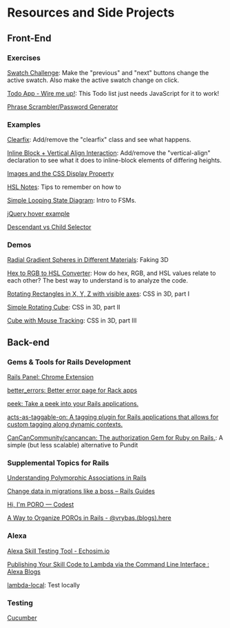 # Resources and Side Projects

## Front-End

### Exercises

[Swatch Challenge](https://codepen.io/R-V-S/pen/BQxzWL): Make the "previous" and "next" buttons change the active swatch. Also make the active swatch change on click.

[Todo App - Wire me up!](https://codepen.io/R-V-S/pen/ObMXmG): This Todo list just needs JavaScript for it to work!

[Phrase Scrambler/Password Generator](https://codepen.io/R-V-S/pen/PGzWxm)


### Examples

[Clearfix](https://jsbin.com/fodaju/edit?html,css,output): Add/remove the "clearfix" class and see what happens. 

[Inline Block + Vertical Align Interaction](https://codepen.io/R-V-S/pen/bWqmPe): Add/remove the "vertical-align" declaration to see what it does to inline-block elements of differing heights.

[Images and the CSS Display Property](https://codepen.io/R-V-S/pen/KzYooq)

[HSL Notes](https://codepen.io/R-V-S/pen/VjmRZK): Tips to remember on how to 

[Simple Looping State Diagram](https://codepen.io/R-V-S/pen/qaAzBq): Intro to FSMs.

[jQuery hover example](https://codepen.io/R-V-S/pen/pEmBmW)

[Descendant vs Child Selector](https://codepen.io/R-V-S/pen/bwXeoK)

### Demos

[Radial Gradient Spheres in Different Materials](https://codepen.io/R-V-S/pen/jrMdyz): Faking 3D

[Hex to RGB to HSL Converter](https://codepen.io/R-V-S/pen/PzbLvx): How do hex, RGB, and HSL values relate to each other? The best way to understand is to analyze the code.

[Rotating Rectangles in X, Y, Z with visible axes](https://codepen.io/R-V-S/pen/mEBEZv): CSS in 3D, part I

[Simple Rotating Cube](https://codepen.io/R-V-S/pen/kXGYdK): CSS in 3D, part II

[Cube with Mouse Tracking](https://codepen.io/R-V-S/pen/YWAwVw): CSS in 3D, part III

## Back-end

### Gems & Tools for Rails Development

[Rails Panel: Chrome Extension ](https://chrome.google.com/webstore/detail/railspanel/gjpfobpafnhjhbajcjgccbbdofdckggg)

[better_errors: Better error page for Rack apps](https://github.com/charliesome/better_errors)

[peek: Take a peek into your Rails applications.](https://github.com/peek/peek)

[acts-as-taggable-on: A tagging plugin for Rails applications that allows for custom tagging along dynamic contexts.](https://github.com/mbleigh/acts-as-taggable-on)

[CanCanCommunity/cancancan: The authorization Gem for Ruby on Rails.](https://github.com/CanCanCommunity/cancancan): A simple (but less scalable) alternative to Pundit

### Supplemental Topics for Rails 

[Understanding Polymorphic Associations in Rails](https://launchschool.com/blog/understanding-polymorphic-associations-in-rails)

[Change data in migrations like a boss – Rails Guides](http://railsguides.net/change-data-in-migrations-like-a-boss/)

[Hi, I'm PORO — Codest](http://codesthq.com/blog/2015/hi-im-poro.html)

[A Way to Organize POROs in Rails - @vrybas.(blogs).here](https://vrybas.github.io/blog/2014/08/15/a-way-to-organize-poros-in-rails/)

### Alexa

[Alexa Skill Testing Tool - Echosim.io](https://echosim.io/)

[Publishing Your Skill Code to Lambda via the Command Line Interface : Alexa Blogs](https://developer.amazon.com/blogs/post/Tx1UE9W1NQ0GYII/Publishing-Your-Skill-Code-to-Lambda-via-the-Command-Line-Interface)

[lambda-local](https://www.npmjs.com/package/lambda-local): Test locally

### Testing

[Cucumber](https://cucumber.io/)


